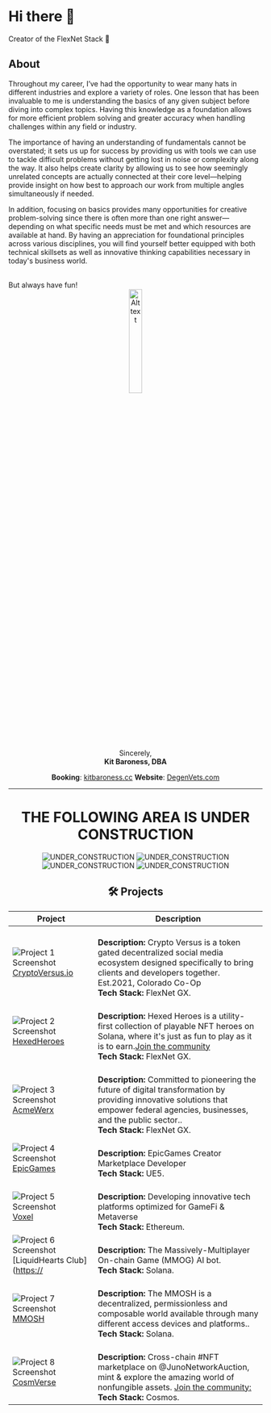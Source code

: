 # Hi there 👋
Creator of the FlexNet Stack 🦀

## About
<p>
Throughout my career, I’ve had the opportunity to wear many hats in different industries and explore a variety of roles. One lesson that has been invaluable to me is understanding the basics of any given subject before diving into complex topics. Having this knowledge as a foundation allows for more efficient problem solving and greater accuracy when handling challenges within any field or industry.
</p>
<p>
The importance of having an understanding of fundamentals cannot be overstated; it sets us up for success by providing us with tools we can use to tackle difficult problems without getting lost in noise or complexity along the way. It also helps create clarity by allowing us to see how seemingly unrelated concepts are actually connected at their core level—helping provide insight on how best to approach our work from multiple angles simultaneously if needed.
</p>
<p>
In addition, focusing on basics provides many opportunities for creative problem-solving since there is often more than one right answer—depending on what specific needs must be met and which resources are available at hand. By having an appreciation for foundational principles across various disciplines, you will find yourself better equipped with both technical skillsets as well as innovative thinking capabilities necessary in today's business world.
</p>
<br>
But always have fun!

<div align="center">
<img src="https://pbs.twimg.com/media/GVt-WMHXwAA9P7j?format=jpg&name=medium" alt="Alt text" width="23%" />
  
Sincerely,  
**Kit Baroness, DBA**

**Booking**: [kitbaroness.cc](http://kitbaroness.cc)
**Website**: [DegenVets.com](http://DegenVets.com)
</div>

--------------------------
<div align="center">
  
# THE FOLLOWING AREA IS UNDER CONSTRUCTION 
  
![UNDER_CONSTRUCTION](https://media1.giphy.com/media/cfGmVRsJI6wq6noGxP/200w.gif?cid=6c09b95268fpx79tknfvj9ov79xhhbczynz300oi2iiaz4h9&ep=v1_gifs_search&rid=200w.gif&ct=g) ![UNDER_CONSTRUCTION](https://media1.giphy.com/media/cfGmVRsJI6wq6noGxP/200w.gif?cid=6c09b95268fpx79tknfvj9ov79xhhbczynz300oi2iiaz4h9&ep=v1_gifs_search&rid=200w.gif&ct=g) 
![UNDER_CONSTRUCTION](https://media1.giphy.com/media/cfGmVRsJI6wq6noGxP/200w.gif?cid=6c09b95268fpx79tknfvj9ov79xhhbczynz300oi2iiaz4h9&ep=v1_gifs_search&rid=200w.gif&ct=g) ![UNDER_CONSTRUCTION](https://media1.giphy.com/media/cfGmVRsJI6wq6noGxP/200w.gif?cid=6c09b95268fpx79tknfvj9ov79xhhbczynz300oi2iiaz4h9&ep=v1_gifs_search&rid=200w.gif&ct=g) 

## 🛠️ Projects

| Project | Description |
|---------|-------------|
| ![Project 1 Screenshot](https://pbs.twimg.com/profile_images/1800055492137385984/wfymVjek_400x400.jpg) [CryptoVersus.io](https://github.com/cryptoversusio) | <br> **Description:** Crypto Versus is a token gated decentralized social media ecosystem designed specifically to bring clients and developers together. Est.2021, Colorado Co-Op <br> **Tech Stack:** FlexNet GX. |
| ![Project 2 Screenshot](https://pbs.twimg.com/profile_images/1678944486142128128/WNN4BSo0_400x400.jpg)  [HexedHeroes](https://x.com/HexedHeroes) | <br> **Description:** Hexed Heroes is a utility-first collection of playable NFT heroes on Solana, where it's just as fun to play as it is to earn.[Join the community](http://discord.gg/zc4EMjstM7) <br> **Tech Stack:** FlexNet GX. |
| ![Project 3 Screenshot](https://pbs.twimg.com/profile_images/1785358144740220928/lUli39Pk_400x400.jpg)  [AcmeWerx](https://acmewerx.com) | <br> **Description:** Committed to pioneering the future of digital transformation by providing innovative solutions that empower federal agencies, businesses, and the public sector.. <br> **Tech Stack:** FlexNet GX. |
| ![Project 4 Screenshot](https://pbs.twimg.com/profile_images/1829534577053855744/LcqSzQLO_400x400.jpg)  [EpicGames](https://EpicGames.com) | <br> **Description:** EpicGames Creator Marketplace Developer <br> **Tech Stack:** UE5. |
| ![Project 5 Screenshot](https://pbs.twimg.com/profile_images/1608226644900159489/N7ZbqNFC_400x400.jpg) [Voxel](https://x.com/VoxelXnetwork) | <br> **Description:** Developing innovative tech platforms optimized for GameFi & Metaverse <br> **Tech Stack:** Ethereum. |
| ![Project 6 Screenshot](https://pbs.twimg.com/profile_images/1715153869708156928/lnoXsnNa_400x400.jpg) [LiquidHearts Club]([https://](https://x.com/LiquidHeartsXOX) | <br> **Description:** The Massively-Multiplayer On-chain Game (MMOG) AI bot. <br> **Tech Stack:** Solana. |
| ![Project 7 Screenshot](https://pbs.twimg.com/profile_images/1736952931990077440/aWuguC3g_400x400.jpg) [MMOSH](https://x.com/MMOSH_Pit) | <br> **Description:** The MMOSH is a decentralized, permissionless and composable world available through many different access devices and platforms.. <br> **Tech Stack:** Solana. |
| ![Project 8 Screenshot](https://pbs.twimg.com/profile_images/1455551071192031241/21cF1rFm_400x400.jpg) [CosmVerse](https://cosmverse.com) | <br> **Description:** Cross-chain #NFT marketplace on @JunoNetworkAuction, mint & explore the amazing world of nonfungible assets.  [Join the community:](http://discord.gg/b9wgpfzGx4) <br> **Tech Stack:** Cosmos. |

</div>

<!--
**KitBaroness/KitBaroness** is a ✨ _special_ ✨ repository because its `README.md` (this file) appears on your GitHub profile.

Here are some ideas to get you started:

- 🔭 I’m currently working on ...
- 🌱 I’m currently learning ...
- 👯 I’m looking to collaborate on ...
- 🤔 I’m looking for help with ...
- 💬 Ask me about ...
- 📫 How to reach me: ...
- 😄 Pronouns: ...
- ⚡ Fun fact: ...
-->

